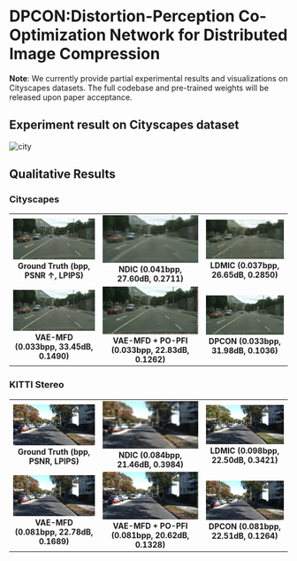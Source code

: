  # DPCON:Distortion-Perception Co-Optimization Network for Distributed Image Compression

**Note**: We currently provide partial experimental results and visualizations on Cityscapes datasets. The full codebase and pre-trained weights will be released upon paper acceptance.
## Experiment result on Cityscapes dataset
![city](https://github.com/user-attachments/assets/69f4879f-bcbc-4d8f-a489-1a008717560c)
## Qualitative Results
### Cityscapes
<table align="center">
  <tr>
    <td align="center"><img src="images/c_6.png" width="200"><br><b>Ground Truth (bpp, PSNR 	&#8593, LPIPS)</b></td>
    <td align="center"><img src="images/c_ndic_6.png" width="200"><br><b>NDIC (0.041bpp, 27.60dB,   0.2711)</b></td>
    <td align="center"><img src="images/c_ldmic_6.png" width="200"><br><b>LDMIC (0.037bpp, 26.65dB, 0.2850)</b></td>
  </tr>
  <tr>
    <td align="center"><img src="images/c_LD_6.png" width="200"><br><b>VAE-MFD (0.033bpp, 33.45dB, 0.1490)</b></td>
    <td align="center"><img src="images/c_LP_6.png" width="200"><br><b>VAE-MFD + PO-PFI (0.033bpp, 22.83dB, 0.1262)</b></td>
    <td align="center"><img src="images/c_alpha_6.png" width="200"><br><b>DPCON (0.033bpp, 31.98dB, 0.1036)</b></td>
  </tr>
</table>

### KITTI Stereo
<table align="center">
  <tr>
    <td align="center"><img src="images/k_495.png" width="200"><br><b>Ground Truth (bpp, PSNR, LPIPS)</b></td>
    <td align="center"><img src="images/k_ndic_495.png" width="200"><br><b>NDIC (0.084bpp, 21.46dB, 0.3984)</b></td>
    <td align="center"><img src="images/k_ldmic_495.png" width="200"><br><b>LDMIC (0.098bpp, 22.50dB, 0.3421)</b></td>
  </tr>
  <tr>
    <td align="center"><img src="images/k_LD_495.png" width="200"><br><b>VAE-MFD (0.081bpp, 22.78dB, 0.1689)</b></td>
    <td align="center"><img src="images/k_LP_495.png" width="200"><br><b>VAE-MFD + PO-PFI (0.081bpp, 20.62dB, 0.1328)</b></td>
    <td align="center"><img src="images/k_alpha_495.png" width="200"><br><b>DPCON (0.081bpp, 22.51dB, 0.1264)</b></td>
  </tr>
</table>







